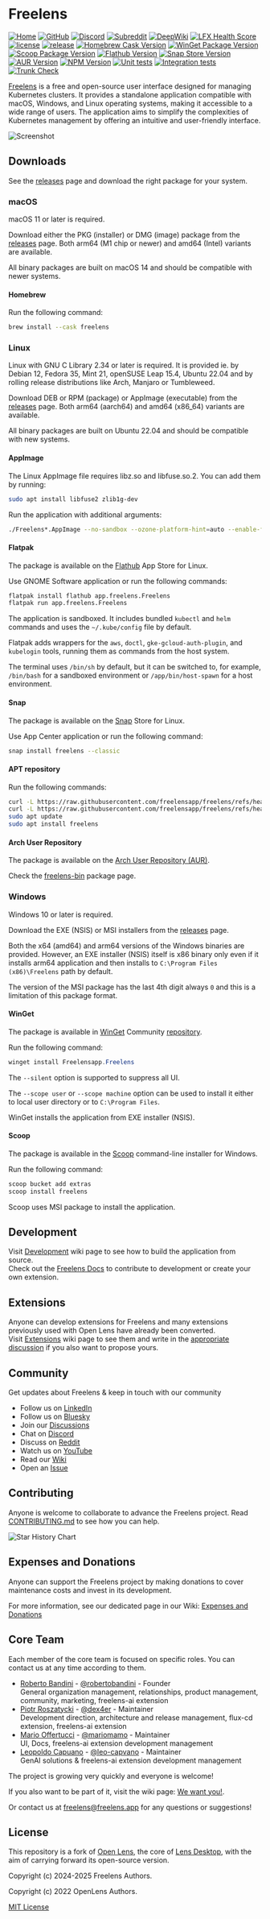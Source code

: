 # Freelens

<!-- markdownlint-disable MD013 -->

[![Home](https://img.shields.io/badge/%F0%9F%8F%A0-freelens.app-02a7a0)](https://freelens.app)
[![GitHub](https://img.shields.io/github/stars/freelensapp/freelens?style=flat&label=GitHub%20%E2%AD%90&logo=github)](https://github.com/freelensapp/freelens)
[![Discord](https://img.shields.io/badge/dynamic/json?color=blue&label=Discord&style=flat&query=approximate_member_count&url=https%3A%2F%2Fdiscordapp.com%2Fapi%2Finvites%2F%2FNjKZERK95Y%3Fwith_counts%3Dtrue&logo=discord)](https://discord.gg/NjKZERK95Y)
[![Subreddit](https://img.shields.io/reddit/subreddit-subscribers/freelens?style=flat&label=r%2Ffreelens&logo=reddit)](https://www.reddit.com/r/freelens/)
[![DeepWiki](https://deepwiki.com/badge.svg)](https://deepwiki.com/freelensapp/freelens)
[![LFX Health Score](https://insights.linuxfoundation.org/api/badge/health-score?project=freelens)](https://insights.linuxfoundation.org/project/freelens)
[![license](https://img.shields.io/github/license/freelensapp/freelens.svg)](https://github.com/freelensapp/freelens?tab=MIT-1-ov-file#readme)
[![release](https://img.shields.io/github/v/release/freelensapp/freelens?display_name=tag&sort=semver)](https://github.com/freelensapp/freelens/releases/latest)
[![Homebrew Cask Version](https://img.shields.io/homebrew/cask/v/freelens?label=homebrew)](https://formulae.brew.sh/cask/freelens#default)
[![WinGet Package Version](https://img.shields.io/winget/v/Freelensapp.Freelens)](https://winstall.app/apps/Freelensapp.Freelens)
[![Scoop Package Version](https://img.shields.io/scoop/v/freelens?bucket=extras
)](https://scoop.sh/#/apps?q=freelens&s=1&d=0)
[![Flathub Version](https://img.shields.io/flathub/v/app.freelens.Freelens)](https://flathub.org/apps/app.freelens.Freelens)
[![Snap Store Version](https://img.shields.io/snapcraft/v/freelens/latest/stable)](https://snapcraft.io/freelens)
[![AUR Version](https://img.shields.io/aur/version/freelens-bin)](https://aur.archlinux.org/packages/freelens-bin)
[![NPM Version](https://img.shields.io/npm/v/%40freelensapp%2Fcore)](https://www.npmjs.com/package/@freelensapp/core)
[![Unit tests](https://github.com/freelensapp/freelens/actions/workflows/unit-tests.yaml/badge.svg?branch=main)](https://github.com/freelensapp/freelens/actions/workflows/unit-tests.yaml)
[![Integration tests](https://github.com/freelensapp/freelens/actions/workflows/integration-tests.yaml/badge.svg?branch=main)](https://github.com/freelensapp/freelens/actions/workflows/integration-tests.yaml)
[![Trunk Check](https://github.com/freelensapp/freelens/actions/workflows/trunk-check.yaml/badge.svg?branch=main)](https://github.com/freelensapp/freelens/actions/workflows/trunk-check.yaml)

<!-- markdownlint-enable MD013 -->

[Freelens](https://freelens.app) is a free and open-source user interface
designed for managing Kubernetes clusters. It provides a standalone
application compatible with macOS, Windows, and Linux operating systems,
making it accessible to a wide range of users. The application aims to
simplify the complexities of Kubernetes management by offering an intuitive
and user-friendly interface.

![Screenshot](freelens/build/screenshots/main.png)

## Downloads

See the [releases](https://github.com/freelensapp/freelens/releases) page and
download the right package for your system.

### macOS

macOS 11 or later is required.

Download either the PKG (installer) or DMG (image) package from the
[releases](https://github.com/freelensapp/freelens/releases) page. Both arm64
(M1 chip or newer) and amd64 (Intel) variants are available.

All binary packages are built on macOS 14 and should be compatible with newer
systems.

#### Homebrew

Run the following command:

```sh
brew install --cask freelens
```

### Linux

Linux with GNU C Library 2.34 or later is required. It is provided ie. by
Debian 12, Fedora 35, Mint 21, openSUSE Leap 15.4, Ubuntu 22.04 and by
rolling release distributions like Arch, Manjaro or Tumbleweed.

Download DEB or RPM (package) or AppImage (executable) from the
[releases](https://github.com/freelensapp/freelens/releases) page. Both arm64
(aarch64) and amd64 (x86_64) variants are available.

All binary packages are built on Ubuntu 22.04 and should be compatible with
new systems.

#### AppImage

The Linux AppImage file requires libz.so and libfuse.so.2. You can add them
by running:

```sh
sudo apt install libfuse2 zlib1g-dev
```

Run the application with additional arguments:

<!-- markdownlint-disable MD013 -->
```sh
./Freelens*.AppImage --no-sandbox --ozone-platform-hint=auto --enable-features=WebRTCPipeWireCapturer --enable-features=WaylandWindowDecorations --disable-gpu-compositing
```
<!-- markdownlint-enable MD013 -->

#### Flatpak

The package is available on the
[Flathub](https://flathub.org/apps/app.freelens.Freelens) App Store for
Linux.

Use GNOME Software application or run the following commands:

```sh
flatpak install flathub app.freelens.Freelens
flatpak run app.freelens.Freelens
```

The application is sandboxed. It includes bundled `kubectl` and `helm`
commands and uses the `~/.kube/config` file by default.

Flatpak adds wrappers for the `aws`, `doctl`, `gke-gcloud-auth-plugin`, and
`kubelogin` tools, running them as commands from the host system.

The terminal uses `/bin/sh` by default, but it can be switched to, for
example, `/bin/bash` for a sandboxed environment or `/app/bin/host-spawn` for
a host environment.

#### Snap

The package is available on the [Snap](https://snapcraft.io/freelens) Store
for Linux.

Use App Center application or run the following command:

```sh
snap install freelens --classic
```

#### APT repository

Run the following commands:

<!-- markdownlint-disable MD013 -->

```sh
curl -L https://raw.githubusercontent.com/freelensapp/freelens/refs/heads/main/freelens/build/apt/freelens.asc | sudo tee /etc/apt/keyrings/freelens.asc
curl -L https://raw.githubusercontent.com/freelensapp/freelens/refs/heads/main/freelens/build/apt/freelens.sources | sudo tee /etc/apt/sources.list.d/freelens.sources
sudo apt update
sudo apt install freelens
```

#### Arch User Repository

The package is available on the [Arch User Repository
(AUR)](https://wiki.archlinux.org/title/Arch_User_Repository).

Check the [freelens-bin](https://aur.archlinux.org/packages/freelens-bin)
package page.

### Windows

Windows 10 or later is required.

Download the EXE (NSIS) or MSI installers from the
[releases](https://github.com/freelensapp/freelens/releases) page.

Both the x64 (amd64) and arm64 versions of the Windows binaries are provided.
However, an EXE installer (NSIS) itself is x86 binary only even if it installs
arm64 application and then installs to `C:\Program Files (x86)\Freelens` path
by default.

The version of the MSI package has the last 4th digit always `0` and this is a
limitation of this package format.

#### WinGet

The package is available in
[WinGet](https://winstall.app/apps/Freelensapp.Freelens) Community
[repository](https://github.com/microsoft/winget-pkgs).

Run the following command:

```powershell
winget install Freelensapp.Freelens
```

The `--silent` option is supported to suppress all UI.

The `--scope user` or `--scope machine` option can be used to install it
either to local user directory or to `C:\Program Files`.

WinGet installs the application from EXE installer (NSIS).

#### Scoop

The package is available in the
[Scoop](https://scoop.sh/#/apps?q=freelens&s=1&d=0) command-line installer for
Windows.

Run the following command:

```powershell
scoop bucket add extras
scoop install freelens
```

Scoop uses MSI package to install the application.

## Development

Visit [Development](https://github.com/freelensapp/freelens/wiki/Development)
wiki page to see how to build the application from source.  
Check out the [Freelens Docs](https://freelensapp.github.io/docs/) to contribute to development or create your own extension.

## Extensions

Anyone can develop extensions for Freelens and many extensions previously used
with Open Lens have already been converted.  
Visit [Extensions](https://github.com/freelensapp/freelens/wiki/Extensions) wiki
page to see them and write in the [appropriate
discussion](https://github.com/freelensapp/freelens/discussions/117) if you
also want to propose yours.

## Community

Get updates about Freelens & keep in touch with our community

- Follow us on [LinkedIn](https://www.linkedin.com/company/freelensapp/)
- Follow us on [Bluesky](https://bsky.app/profile/freelensapp.bsky.social)
- Join our [Discussions](https://github.com/freelensapp/freelens/discussions)
- Chat on [Discord](https://discord.gg/NjKZERK95Y)
- Discuss on [Reddit](https://www.reddit.com/r/freelens/)
- Watch us on [YouTube](https://www.youtube.com/@Freelensapp)
- Read our [Wiki](https://github.com/freelensapp/freelens/wiki)
- Open an [Issue](https://github.com/freelensapp/freelens/issues)

## Contributing

Anyone is welcome to collaborate to advance the Freelens project. Read
[CONTRIBUTING.md](CONTRIBUTING.md) to see how you can help.

![Star History Chart](https://api.star-history.com/svg?repos=freelensapp/freelens&type=Date)

## Expenses and Donations

Anyone can support the Freelens project by making donations to cover
maintenance costs and invest in its development.

For more information, see our dedicated page in our Wiki: [Expenses and
Donations](https://github.com/freelensapp/freelens/wiki/Expenses-and-Donations)

## Core Team

Each member of the core team is focused on specific roles. You can contact us
at any time according to them.

- [Roberto Bandini](https://www.linkedin.com/in/bandiniroberto/) - [@robertobandini](https://github.com/robertobandini) - Founder<br/>
General organization management, relationships, product management, community, marketing, freelens-ai extension
- [Piotr Roszatycki](https://www.linkedin.com/in/piotr.roszatycki) - [@dex4er](https://github.com/dex4er) - Maintainer<br/>
Development direction, architecture and release management, flux-cd extension, freelens-ai extension
- [Mario Offertucci](https://www.linkedin.com/in/mario-offertucci-703113b6/) - [@mariomamo](https://github.com/mariomamo) - Maintainer<br/>
UI, Docs, freelens-ai extension development management
- [Leopoldo Capuano](https://www.linkedin.com/in/leo-capuano/) - [@leo-capvano](https://github.com/leo-capvano) - Maintainer<br/>
GenAI solutions & freelens-ai extension development management

The project is growing very quickly and everyone is welcome!

If you also want to be part of it, visit the wiki page: [We want
you!](https://github.com/freelensapp/freelens/wiki/We-want-you!).

Or contact us at <freelens@freelens.app> for any questions or suggestions!

## License

This repository is a fork of [Open
Lens](https://github.com/lensapp/lens/tree/master), the core of [Lens
Desktop](https://k8slens.dev), with the aim of carrying forward its
open-source version.

Copyright (c) 2024-2025 Freelens Authors.

Copyright (c) 2022 OpenLens Authors.

[MIT License](https://opensource.org/licenses/MIT)
